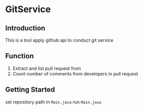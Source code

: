 # GitService

## Introduction
This is a tool apply github api to conduct git service

## Function
1. Extract and list pull request from 
2. Count number of comments from developers in pull request

## Getting Started
set repository path in `Main.java`
run `Main.java`
